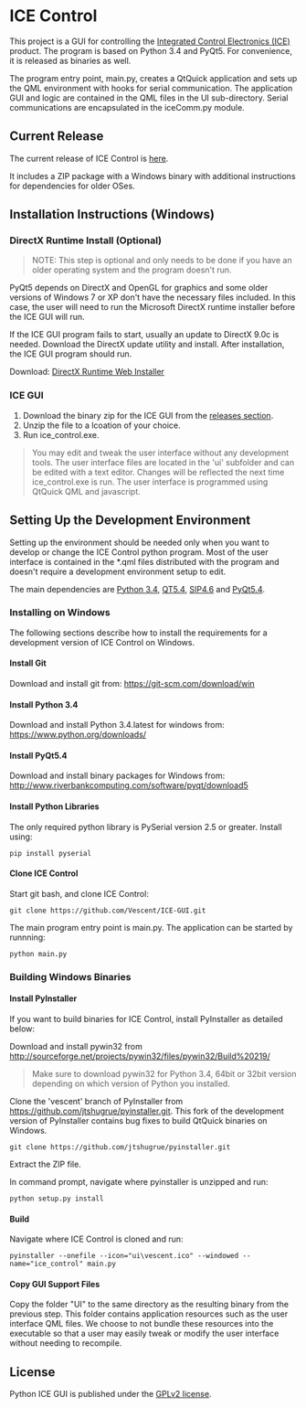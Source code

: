 # ICE Control

This project is a GUI for controlling the [Integrated Control Electronics (ICE)][ICE] product. The program is based on 
Python 3.4 and PyQt5. For convenience, it is released as binaries as well.

The program entry point, main.py, creates a QtQuick application and sets up the QML environment with hooks for
serial communication. The application GUI and logic are contained in the QML files in the UI sub-directory. 
Serial communications are encapsulated in the iceComm.py module.

[ICE]: http://www.vescent.com/products/electronics/icetm-integrated-control-electronics/

## Current Release

The current release of ICE Control is [here](https://github.com/Vescent/ICE-GUI/releases/latest).

It includes a ZIP package with a Windows binary with additional instructions for dependencies for older OSes.

## Installation Instructions (Windows)
 
### DirectX Runtime Install (Optional)

> NOTE: This step is optional and only needs to be done if you have an older operating system and the program doesn't run.
 
 PyQt5 depends on DirectX and OpenGL for graphics and some older versions of Windows 7 or XP don't have the necessary files included.
 In this case, the user will need to run the Microsoft DirectX runtime installer before the ICE GUI will run.
 
 If the ICE GUI program fails to start, usually an update to DirectX 9.0c is needed. Download the DirectX update utility and install.
 After installation, the ICE GUI program should run.
 
 Download: [DirectX Runtime Web Installer](http://www.microsoft.com/en-US/download/details.aspx?id=35)
 
### ICE GUI

1. Download the binary zip for the ICE GUI from the [releases section](https://github.com/Vescent/ICE-GUI/releases).
2. Unzip the file to a lcoation of your choice.
3. Run ice_control.exe.

> You may edit and tweak the user interface without any development tools. The user interface files are located
in the 'ui' subfolder and can be edited with a text editor. Changes will be reflected the next time ice_control.exe
is run. The user interface is programmed using QtQuick QML and javascript.

## Setting Up the Development Environment

Setting up the environment should be needed only when you want to develop or change the ICE Control python
program. Most of the user interface is contained in the *.qml files distributed with the program and doesn't require 
a development environment setup to edit. 

The main dependencies are [Python 3.4](https://www.python.org/downloads/),
[QT5.4](http://doc.qt.io/qt-5/gettingstarted.html),
[SIP4.6](http://www.riverbankcomputing.com/software/sip/download)
and [PyQt5.4](http://www.riverbankcomputing.com/software/pyqt/download5).

### Installing on Windows
The following sections describe how to install the requirements for a development version of ICE Control on Windows.

#### Install Git

Download and install git from: https://git-scm.com/download/win

#### Install Python 3.4

Download and install Python 3.4.latest for windows from: https://www.python.org/downloads/

#### Install PyQt5.4

Download and install binary packages for Windows from: http://www.riverbankcomputing.com/software/pyqt/download5

#### Install Python Libraries

The only required python library is PySerial version 2.5 or greater. Install using:


```pip install pyserial```

#### Clone ICE Control

Start git bash, and clone ICE Control:

```git clone https://github.com/Vescent/ICE-GUI.git```

The main program entry point is main.py. The application can be started by runnning:

```python main.py```

### Building Windows Binaries

#### Install PyInstaller

If you want to build binaries for ICE Control, install PyInstaller as detailed below:

Download and install pywin32 from http://sourceforge.net/projects/pywin32/files/pywin32/Build%20219/

> Make sure to download pywin32 for Python 3.4, 64bit or 32bit version depending on which version of Python you installed.

Clone the 'vescent' branch of PyInstaller from https://github.com/jtshugrue/pyinstaller.git. This fork of the development 
version of PyInstaller contains bug fixes to build QtQuick binaries on Windows.

```git clone https://github.com/jtshugrue/pyinstaller.git```

Extract the ZIP file.

In command prompt, navigate where pyinstaller is unzipped and run:

```python setup.py install```

#### Build

Navigate where ICE Control is cloned and run:

```pyinstaller --onefile --icon="ui\vescent.ico" --windowed --name="ice_control" main.py```

#### Copy GUI Support Files

Copy the folder "UI" to the same directory as the resulting binary from the previous step. This folder contains application resources 
such as the user interface QML files. We choose to not bundle these resources into the executable so that a user may easily tweak or 
modify the user interface without needing to recompile.

## License

Python ICE GUI is published under the [GPLv2 license](https://www.gnu.org/licenses/old-licenses/gpl-2.0.en.html).
